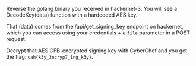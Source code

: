 Reverse the golang binary you received in hackernet-3. You will see a DecodeKey(data) function with a hardcoded AES key.

That (data) comes from the /api/get_signing_key endpoint on hackernet, which you can access using your credentials + a `file` parameter in a POST request. 

Decrypt that AES CFB-encrypted signing key with CyberChef and you get the flag: `uah{k3y_3ncryp7_1ng_k3y}`.
